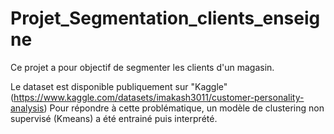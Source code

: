 # Projet_Segmentation_clients_enseigne
Ce projet a pour objectif de segmenter les clients d'un magasin.

Le dataset est disponible publiquement sur "Kaggle"(https://www.kaggle.com/datasets/imakash3011/customer-personality-analysis)
Pour répondre à cette problématique, un modèle de clustering non supervisé (Kmeans) a été entrainé puis interprété.
